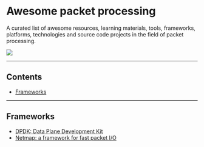 # Awesome packet processing

A curated list of awesome resources, learning materials, tools, frameworks, platforms, technologies and source code projects in the field of packet processing.

[![](https://cdn.rawgit.com/sindresorhus/awesome/d7305f38d29fed78fa85652e3a63e154dd8e8829/media/badge.svg)](https://github.com/sindresorhus/awesome)

-----------------------------------------

## Contents

  * [Frameworks](#frameworks)

-----------------------------------------

## Frameworks

  * [DPDK: Data Plane Development Kit](www.dpdk.org)
  * [Netmap: a framework for fast packet I/O](https://github.com/luigirizzo/netmap)
